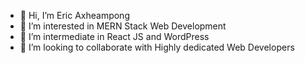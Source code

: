 - 👋 Hi, I’m Eric Axheampong
- 👀 I’m interested in MERN Stack Web Development
- 🌱 I’m intermediate in React JS and WordPress
- 💞️ I’m looking to collaborate with Highly dedicated Web Developers

